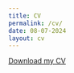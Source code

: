 ```yaml
---
title: CV
permalink: /cv/
date: 08-07-2024
layout: cv
---
```


[Download my CV](assets/images/jb_CV_May2024.pdf)
